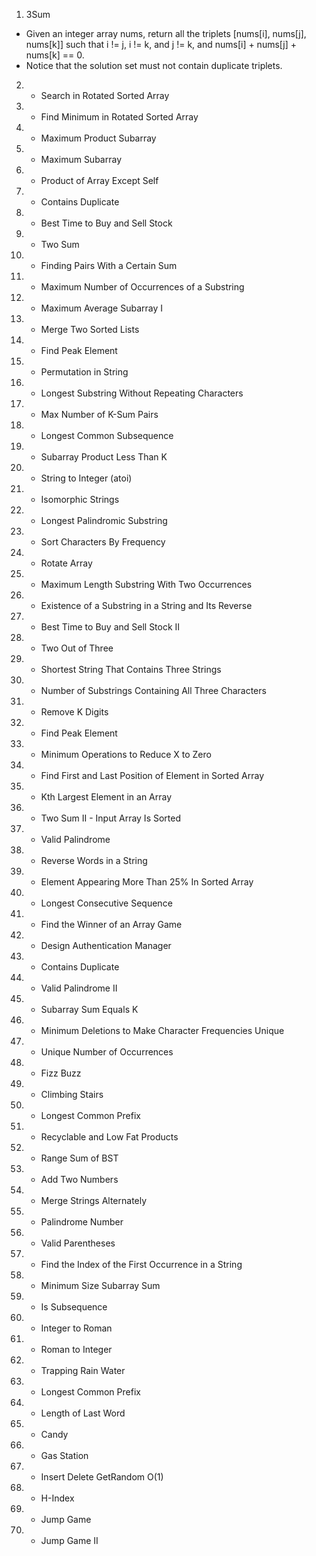 1. 3Sum
- Given an integer array nums, return all the triplets [nums[i], nums[j], nums[k]] such that i != j, i != k, and j != k, and nums[i] + nums[j] + nums[k] == 0.
- Notice that the solution set must not contain duplicate triplets.

2. * Search in Rotated Sorted Array
3. * Find Minimum in Rotated Sorted Array
4. * Maximum Product Subarray
5. * Maximum Subarray
6. * Product of Array Except Self
7. * Contains Duplicate
8. * Best Time to Buy and Sell Stock
9. * Two Sum
10. * Finding Pairs With a Certain Sum
11. * Maximum Number of Occurrences of a Substring
12. * Maximum Average Subarray I
13. * Merge Two Sorted Lists
14. * Find Peak Element
15. * Permutation in String
16. * Longest Substring Without Repeating Characters
17. * Max Number of K-Sum Pairs
18. * Longest Common Subsequence
19. * Subarray Product Less Than K
20. * String to Integer (atoi)
21. * Isomorphic Strings
22. * Longest Palindromic Substring
23. * Sort Characters By Frequency
24. * Rotate Array
25. * Maximum Length Substring With Two Occurrences
26. * Existence of a Substring in a String and Its Reverse
27. * Best Time to Buy and Sell Stock II
28. * Two Out of Three
29. * Shortest String That Contains Three Strings
30. * Number of Substrings Containing All Three Characters
31. * Remove K Digits
32. * Find Peak Element
33. * Minimum Operations to Reduce X to Zero
34. * Find First and Last Position of Element in Sorted Array
35. * Kth Largest Element in an Array
36. * Two Sum II - Input Array Is Sorted
37. * Valid Palindrome
38. * Reverse Words in a String
39. * Element Appearing More Than 25% In Sorted Array
40. * Longest Consecutive Sequence
41. * Find the Winner of an Array Game
42. * Design Authentication Manager
43. * Contains Duplicate
44. * Valid Palindrome II
45. * Subarray Sum Equals K
46. * Minimum Deletions to Make Character Frequencies Unique
47. * Unique Number of Occurrences
48. * Fizz Buzz
49. * Climbing Stairs
50. * Longest Common Prefix
51. * Recyclable and Low Fat Products
52. * Range Sum of BST
53. * Add Two Numbers
54. * Merge Strings Alternately
55. * Palindrome Number
56. * Valid Parentheses
57. * Find the Index of the First Occurrence in a String
58. * Minimum Size Subarray Sum
59. * Is Subsequence
60. * Integer to Roman
61. * Roman to Integer
62. * Trapping Rain Water
63. * Longest Common Prefix
64. * Length of Last Word
65. * Candy
66. * Gas Station
67. * Insert Delete GetRandom O(1)
68. * H-Index
69. * Jump Game
70. * Jump Game II